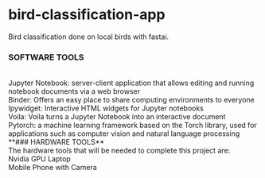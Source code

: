 # bird-classification-app

Bird classification done on local birds with fastai. 
<br>
### SOFTWARE TOOLS
<br>
Jupyter Notebook: server-client application that allows editing and running notebook
documents via a web browser
<br> Binder: Offers an easy place to share computing environments to everyone
<br> Ipywidget: Interactive HTML widgets for Jupyter notebooks
<br> Voila: Voila turns a Jupyter Notebook into an interactive document
<br> Pytorch: a machine learning framework based on the Torch library, used for
applications such as computer vision and natural language processing
<br> 
**### HARDWARE TOOLS**
<br>
The hardware tools that will be needed to complete this project are:
 <br> Nvidia GPU Laptop
 <br> Mobile Phone with Camera
